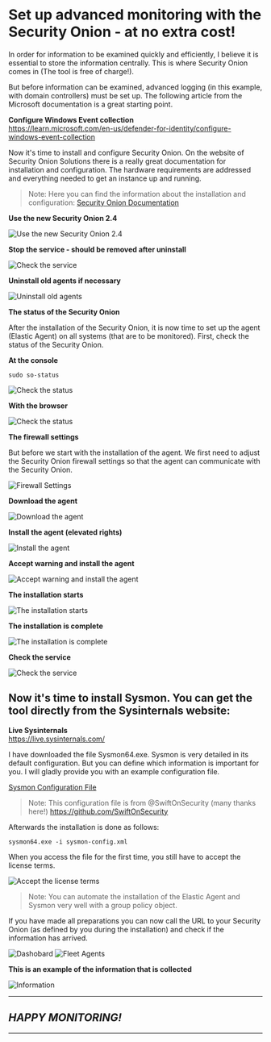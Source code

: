 # Set up advanced monitoring with the Security Onion - at no extra cost!
In order for information to be examined quickly and efficiently, I believe it is essential to store the information centrally. This is where Security Onion comes in (The tool is free of charge!).

But before information can be examined, advanced logging (in this example, with domain controllers) must be set up. The following article from the Microsoft documentation is a great starting point.

**Configure Windows Event collection**  
https://learn.microsoft.com/en-us/defender-for-identity/configure-windows-event-collection

Now it's time to install and configure Security Onion. On the website of Security Onion Solutions there is a really great documentation for installation and configuration. The hardware requirements are addressed and everything needed to get an instance up and running.

> Note: Here you can find the information about the installation and configuration: [Security Onion Documentation](https://docs.securityonion.net/en/2.4/)

**Use the new Security Onion 2.4**  

<img src="/Advanced_monitoring/Security_Onion_2.4/Images/so_4.png" alt="Use the new Security Onion 2.4">

**Stop the service - should be removed after uninstall**  

<img src="/Advanced_monitoring/Security_Onion_2.4/Images/so_3.png" alt="Check the service">

**Uninstall old agents if necessary**  

<img src="/Advanced_monitoring/Security_Onion_2.4/Images/so_2.png" alt="Uninstall old agents">

**The status of the Security Onion**  

After the installation of the Security Onion, it is now time to set up the agent (Elastic Agent) on all systems (that are to be monitored). First, check the status of the Security Onion.

**At the console**  

```
sudo so-status

```

<img src="/Advanced_monitoring/Security_Onion_2.4/Images/so_1.png" alt="Check the status">

**With the browser**  

<img src="/Advanced_monitoring/Security_Onion_2.4/Images/so_5.png" alt="Check the status">

**The firewall settings**  

But before we start with the installation of the agent. We first need to adjust the Security Onion firewall settings so that the agent can communicate with the Security Onion.

<img src="/Advanced_monitoring/Security_Onion_2.4/Images/so_6.png" alt="Firewall Settings">

**Download the agent**

<img src="/Advanced_monitoring/Security_Onion_2.4/Images/so_7.png" alt="Download the agent">

**Install the agent (elevated rights)**  

<img src="/Advanced_monitoring/Security_Onion_2.4/Images/so_8.png" alt="Install the agent">

**Accept warning and install the agent**

<img src="/Advanced_monitoring/Security_Onion_2.4/Images/so_9.png" alt="Accept warning and install the agent">

**The installation starts**  

<img src="/Advanced_monitoring/Security_Onion_2.4/Images/so_10.png" alt="The installation starts">

**The installation is complete**

<img src="/Advanced_monitoring/Security_Onion_2.4/Images/so_11.png" alt="The installation is complete">

**Check the service**

<img src="/Advanced_monitoring/Security_Onion_2.4/Images/so_11a.png" alt="Check the service">

## Now it's time to install Sysmon. You can get the tool directly from the Sysinternals website:  

**Live Sysinternals**  
https://live.sysinternals.com/

I have downloaded the file Sysmon64.exe. Sysmon is very detailed in its default configuration. But you can define which information is important for you. I will gladly provide you with an example configuration file. 

[Sysmon Configuration File](/Advanced_monitoring/Security_Onion_2.3/sysmon-config.xml)

> Note: This configuration file is from @SwiftOnSecurity (many thanks here!) https://github.com/SwiftOnSecurity

Afterwards the installation is done as follows:  

```
sysmon64.exe -i sysmon-config.xml
```

When you access the file for the first time, you still have to accept the license terms.

<img src="/Advanced_monitoring/Security_Onion_2.4/Images/so_14.png" alt="Accept the license terms">

> Note: You can automate the installation of the Elastic Agent and Sysmon very well with a group policy object.

If you have made all preparations you can now call the URL to your Security Onion (as defined by you during the installation) and check if the information has arrived.

<img src="/Advanced_monitoring/Security_Onion_2.4/Images/so_12.png" alt="Dashobard">

<img src="/Advanced_monitoring/Security_Onion_2.4/Images/so_13.png" alt="Fleet Agents">

**This is an example of the information that is collected**  

<img src="/Advanced_monitoring/Security_Onion_2.4/Images/so_15.png" alt="Information">

---
## *HAPPY MONITORING!*
---